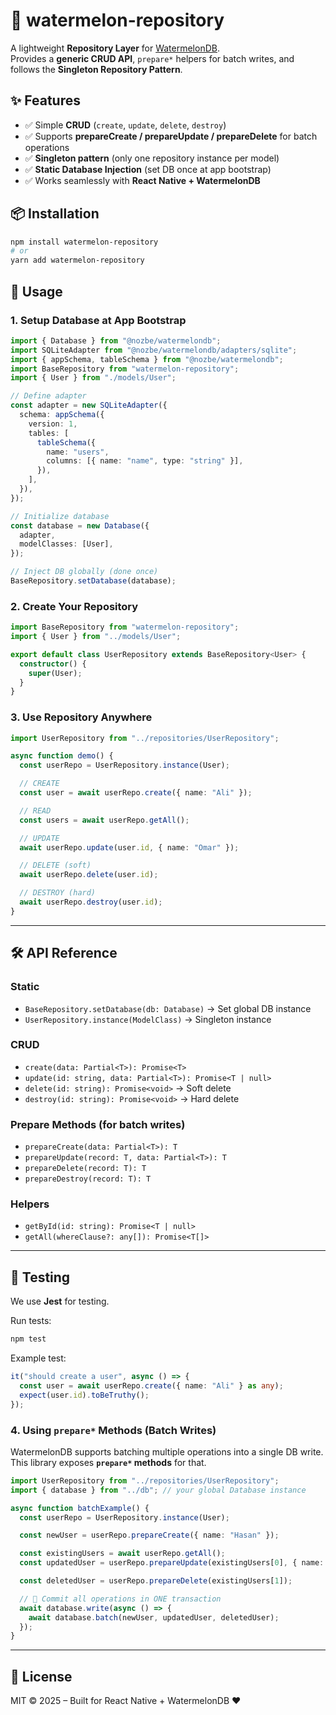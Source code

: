 

# 🍉 watermelon-repository

A lightweight **Repository Layer** for [WatermelonDB](https://github.com/Nozbe/WatermelonDB).  
Provides a **generic CRUD API**, `prepare*` helpers for batch writes, and follows the **Singleton Repository Pattern**.  


## ✨ Features
- ✅ Simple **CRUD** (`create`, `update`, `delete`, `destroy`)  
- ✅ Supports **prepareCreate / prepareUpdate / prepareDelete** for batch operations  
- ✅ **Singleton pattern** (only one repository instance per model)  
- ✅ **Static Database Injection** (set DB once at app bootstrap)  
- ✅ Works seamlessly with **React Native + WatermelonDB**  



## 📦 Installation

```bash
npm install watermelon-repository
# or
yarn add watermelon-repository
```


## 🚀 Usage

### 1. Setup Database at App Bootstrap

```ts
import { Database } from "@nozbe/watermelondb";
import SQLiteAdapter from "@nozbe/watermelondb/adapters/sqlite";
import { appSchema, tableSchema } from "@nozbe/watermelondb";
import BaseRepository from "watermelon-repository";
import { User } from "./models/User";

// Define adapter
const adapter = new SQLiteAdapter({
  schema: appSchema({
    version: 1,
    tables: [
      tableSchema({
        name: "users",
        columns: [{ name: "name", type: "string" }],
      }),
    ],
  }),
});

// Initialize database
const database = new Database({
  adapter,
  modelClasses: [User],
});

// Inject DB globally (done once)
BaseRepository.setDatabase(database);
```


### 2. Create Your Repository

```ts
import BaseRepository from "watermelon-repository";
import { User } from "../models/User";

export default class UserRepository extends BaseRepository<User> {
  constructor() {
    super(User);
  }
}
```



### 3. Use Repository Anywhere

```ts
import UserRepository from "../repositories/UserRepository";

async function demo() {
  const userRepo = UserRepository.instance(User);

  // CREATE
  const user = await userRepo.create({ name: "Ali" });

  // READ
  const users = await userRepo.getAll();

  // UPDATE
  await userRepo.update(user.id, { name: "Omar" });

  // DELETE (soft)
  await userRepo.delete(user.id);

  // DESTROY (hard)
  await userRepo.destroy(user.id);
}
```

---

## 🛠 API Reference

### Static

* `BaseRepository.setDatabase(db: Database)` → Set global DB instance
* `UserRepository.instance(ModelClass)` → Singleton instance

### CRUD

* `create(data: Partial<T>): Promise<T>`
* `update(id: string, data: Partial<T>): Promise<T | null>`
* `delete(id: string): Promise<void>` → Soft delete
* `destroy(id: string): Promise<void>` → Hard delete

### Prepare Methods (for batch writes)

* `prepareCreate(data: Partial<T>): T`
* `prepareUpdate(record: T, data: Partial<T>): T`
* `prepareDelete(record: T): T`
* `prepareDestroy(record: T): T`

### Helpers

* `getById(id: string): Promise<T | null>`
* `getAll(whereClause?: any[]): Promise<T[]>`

---

## 🧪 Testing

We use **Jest** for testing.

Run tests:

```bash
npm test
```

Example test:

```ts
it("should create a user", async () => {
  const user = await userRepo.create({ name: "Ali" } as any);
  expect(user.id).toBeTruthy();
});
```



### 4. Using `prepare*` Methods (Batch Writes)

WatermelonDB supports batching multiple operations into a single DB write.  
This library exposes **`prepare*` methods** for that.

```ts
import UserRepository from "../repositories/UserRepository";
import { database } from "../db"; // your global Database instance

async function batchExample() {
  const userRepo = UserRepository.instance(User);

  const newUser = userRepo.prepareCreate({ name: "Hasan" });

  const existingUsers = await userRepo.getAll();
  const updatedUser = userRepo.prepareUpdate(existingUsers[0], { name: "Updated Ali" });

  const deletedUser = userRepo.prepareDelete(existingUsers[1]);

  // 🚀 Commit all operations in ONE transaction
  await database.write(async () => {
    await database.batch(newUser, updatedUser, deletedUser);
  });
}

```

---

## 📜 License

MIT © 2025 – Built for React Native + WatermelonDB ❤️


